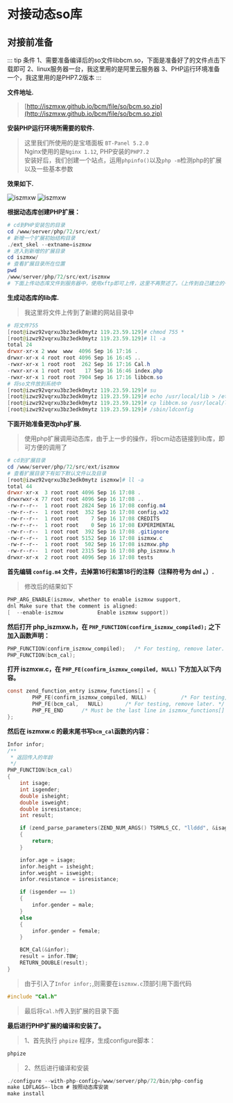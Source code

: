 # 对接动态so库

## 对接前准备

::: tip 条件
1、需要准备编译后的so文件libbcm.so，下面是准备好了的文件点击下载即可
2、linux服务器一台，我这里用的是阿里云服务器
3、PHP运行环境准备一个，我这里用的是PHP7.2版本
:::

**文件地址.**
> [http://iszmxw.github.io/bcm/file/so/bcm.so.zip](http://iszmxw.github.io/bcm/file/so/bcm.so.zip)

**安装PHP运行环境所需要的软件.**
> 这里我们所使用的是宝塔面板 `BT-Panel 5.2.0` </br>
> Nginx使用的是`Nginx 1.12`, PHP安装的`PHP7.2`</br>
> 安装好后，我们创建一个站点，运用`phpinfo()`以及`php -m`检测php的扩展以及一些基本参数

**效果如下.**

![iszmxw](http://iszmxw.github.io/bcm/file/images/QQ截图20190916164805.png "QQ截图20190916164805.png")
![iszmxw](http://iszmxw.github.io/bcm/file/images/QQ截图20190916170144.png "QQ截图20190916170144.png")

**根据动态库创建PHP扩展：**

```powershell
# cd到PHP安装包的目录
cd /www/server/php/72/src/ext/
# 新增一个扩展初始结构目录
./ext_skel --extname=iszmxw
# 进入到新增的扩展目录
cd iszmxw/
# 查看扩展目录所在位置
pwd
/www/server/php/72/src/ext/iszmxw
# 下面上传动态库文件到服务器中，使用xftp即可上传，这里不再赘述了。（上传到自己建立的一个目录即可）

```

**生成动态库的lib库.**
> 我这里将文件上传到了新建的网站目录中

```powershell
# 将文件755
[root@izwz92vqrxu3bz3edk0mytz 119.23.59.129]# chmod 755 *
[root@izwz92vqrxu3bz3edk0mytz 119.23.59.129]# ll -a
total 24
drwxr-xr-x 2 www  www  4096 Sep 16 17:16 .
drwxr-xr-x 4 root root 4096 Sep 16 16:45 ..
-rwxr-xr-x 1 root root  262 Sep 16 17:16 Cal.h
-rwxr-xr-x 1 root root   17 Sep 16 16:46 index.php
-rwxr-xr-x 1 root root 7904 Sep 16 17:16 libbcm.so
# 将so文件放到系统中
[root@izwz92vqrxu3bz3edk0mytz 119.23.59.129]# su
[root@izwz92vqrxu3bz3edk0mytz 119.23.59.129]# echo /usr/local/lib > /etc/ld.so.conf.d/local.conf
[root@izwz92vqrxu3bz3edk0mytz 119.23.59.129]# cp libbcm.so /usr/local/lib
[root@izwz92vqrxu3bz3edk0mytz 119.23.59.129]# /sbin/ldconfig
```

**下面开始准备更改php扩展.**
> 使用php扩展调用动态库，由于上一步的操作，将bcm动态链接到lib库，即可方便的调用了

```powershell
# cd到扩展目录
cd /www/server/php/72/src/ext/iszmxw
# 查看扩展目录下有如下默认文件以及目录
[root@izwz92vqrxu3bz3edk0mytz iszmxw]# ll -a
total 44
drwxr-xr-x  3 root root 4096 Sep 16 17:08 .
drwxrwxr-x 77 root root 4096 Sep 16 17:08 ..
-rw-r--r--  1 root root 2824 Sep 16 17:08 config.m4
-rw-r--r--  1 root root  352 Sep 16 17:08 config.w32
-rw-r--r--  1 root root    7 Sep 16 17:08 CREDITS
-rw-r--r--  1 root root    0 Sep 16 17:08 EXPERIMENTAL
-rw-r--r--  1 root root  392 Sep 16 17:08 .gitignore
-rw-r--r--  1 root root 5152 Sep 16 17:08 iszmxw.c
-rw-r--r--  1 root root  502 Sep 16 17:08 iszmxw.php
-rw-r--r--  1 root root 2315 Sep 16 17:08 php_iszmxw.h
drwxr-xr-x  2 root root 4096 Sep 16 17:08 tests
```

**首先编辑 `config.m4` 文件，去掉第16行和第18行的注释（注释符号为 dnl 。）.**
> 修改后的结果如下

```c
PHP_ARG_ENABLE(iszmxw, whether to enable iszmxw support,
dnl Make sure that the comment is aligned:
[  --enable-iszmxw           Enable iszmxw support])
```

**然后打开 php_iszmxw.h，在 `PHP_FUNCTION(confirm_iszmxw_compiled);` 之下加入函数声明：**

```c
PHP_FUNCTION(confirm_iszmxw_compiled);   /* For testing, remove later. */
PHP_FUNCTION(bcm_cal);
```

**打开 iszmxw.c，在 `PHP_FE(confirm_iszmxw_compiled, NULL)` 下方加入以下内容。**

```c
const zend_function_entry iszmxw_functions[] = {
        PHP_FE(confirm_iszmxw_compiled, NULL)           /* For testing, remove later. */
        PHP_FE(bcm_cal,   NULL)       /* For testing, remove later. */
        PHP_FE_END      /* Must be the last line in iszmxw_functions[] */
};
```

**然后在 iszmxw.c 的最末尾书写`bcm_cal`函数的内容：**

```c
Infor infor;
/**
 * 返回传入的年龄
 */
PHP_FUNCTION(bcm_cal)
{
    int isage;
    int isgender;
    double isheight;
    double isweight;
    double isresistance;
    int result;

    if (zend_parse_parameters(ZEND_NUM_ARGS() TSRMLS_CC, "llddd", &isage, &isgender, &isheight, &isweight, &isresistance) == FAILURE)
    {
        return;
    }

    infor.age = isage;
    infor.height = isheight;
    infor.weight = isweight;
    infor.resistance = isresistance;

    if (isgender == 1)
    {
        infor.gender = male;
    }
    else
    {
        infor.gender = female;
    }

    BCM_Cal(&infor);
    result = infor.TBW;
    RETURN_DOUBLE(result);
}
```

> 由于引入了`Infor infor;`,则需要在`iszmxw.c`顶部引用下面代码

```c
#include "Cal.h"
```

> 最后将`Cal.h`传入到扩展的目录下面

**最后进行PHP扩展的编译和安装了。**
> 1、首先执行 `phpize` 程序，生成configure脚本：

```powershell
phpize
```

> 2、然后进行编译和安装

```c
./configure --with-php-config=/www/server/php/72/bin/php-config
make LDFLAGS=-lbcm # 按照动态库安装
make install
```
